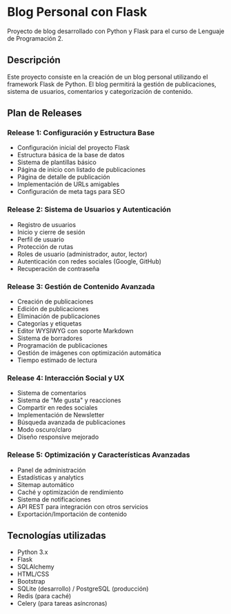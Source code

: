 # Blog Personal con Flask

Proyecto de blog desarrollado con Python y Flask para el curso de Lenguaje de Programación 2.

## Descripción

Este proyecto consiste en la creación de un blog personal utilizando el framework Flask de Python. El blog permitirá la gestión de publicaciones, sistema de usuarios, comentarios y categorización de contenido.

## Plan de Releases

### Release 1: Configuración y Estructura Base
- Configuración inicial del proyecto Flask
- Estructura básica de la base de datos
- Sistema de plantillas básico
- Página de inicio con listado de publicaciones
- Página de detalle de publicación
- Implementación de URLs amigables
- Configuración de meta tags para SEO

### Release 2: Sistema de Usuarios y Autenticación
- Registro de usuarios
- Inicio y cierre de sesión
- Perfil de usuario
- Protección de rutas
- Roles de usuario (administrador, autor, lector)
- Autenticación con redes sociales (Google, GitHub)
- Recuperación de contraseña

### Release 3: Gestión de Contenido Avanzada
- Creación de publicaciones
- Edición de publicaciones
- Eliminación de publicaciones
- Categorías y etiquetas
- Editor WYSIWYG con soporte Markdown
- Sistema de borradores
- Programación de publicaciones
- Gestión de imágenes con optimización automática
- Tiempo estimado de lectura

### Release 4: Interacción Social y UX
- Sistema de comentarios
- Sistema de "Me gusta" y reacciones
- Compartir en redes sociales
- Implementación de Newsletter
- Búsqueda avanzada de publicaciones
- Modo oscuro/claro
- Diseño responsive mejorado

### Release 5: Optimización y Características Avanzadas
- Panel de administración
- Estadísticas y analytics
- Sitemap automático
- Caché y optimización de rendimiento
- Sistema de notificaciones
- API REST para integración con otros servicios
- Exportación/Importación de contenido

## Tecnologías utilizadas
- Python 3.x
- Flask
- SQLAlchemy
- HTML/CSS
- Bootstrap
- SQLite (desarrollo) / PostgreSQL (producción)
- Redis (para caché)
- Celery (para tareas asíncronas)

